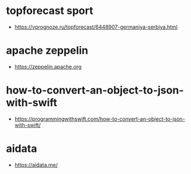 # topforecast sport
- https://vprognoze.ru/topforecast/6448907-germaniya-serbiya.html
# apache zeppelin
- https://zeppelin.apache.org
# how-to-convert-an-object-to-json-with-swift
- https://programmingwithswift.com/how-to-convert-an-object-to-json-with-swift/
# aidata
- https://aidata.me/
